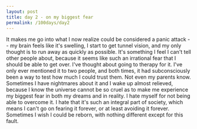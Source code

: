 ```yaml
---
layout: post
title: day 2 - on my biggest fear
permalink: /100days/day2
---
```


It makes me go into what I now realize could be considered a panic attack -- my brain feels like it's swelling, I start to get tunnel vision, and my only thought is to run away as quickly as possible. It's something I feel I can't tell other people about, because it seems like such an irrational fear that I should be able to get over. I've thought about going to therapy for it. I've only ever mentioned it to two people, and both times, it had subconsciously been a way to test how much I could trust them. Not even my parents know. Sometimes I have nightmares about it and I wake up almost relieved, because I know the universe cannot be so cruel as to make me experience my biggest fear in both my dreams and in reality. I hate myself for not being able to overcome it. I hate that it's such an integral part of society, which means I can't go on fearing it forever, or at least avoiding it forever. Sometimes I wish I could be reborn, with nothing different except for this fault. 